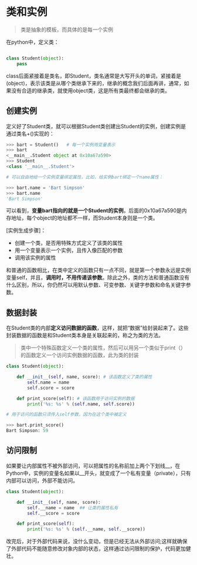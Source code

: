 # 类和实例

> 类是抽象的模板，而具体的是每一个实例

在python中，定义类：

```python

class Student(object):
    pass

```

class后面紧接着是类名，即Student，类名通常是大写开头的单词，紧接着是(object)，表示该类是从哪个类继承下来的，继承的概念我们后面再讲，通常，如果没有合适的继承类，就使用object类，这是所有类最终都会继承的类。

## 创建实例 

定义好了Student类，就可以根据Student类创建出Student的实例，创建实例是通过类名+()实现的：

```python
>>> bart = Student()   # 每一个实例用变量表示
>>> bart
<__main__.Student object at 0x10a67a590>
>>> Student
<class '__main__.Student'>

# 可以自由地给一个实例变量绑定属性，比如，给实例bart绑定一个name属性：

>>> bart.name = 'Bart Simpson'
>>> bart.name
'Bart Simpson'

```

可以看到，**变量bart指向的就是一个Student的实例**，后面的0x10a67a590是内存地址，每个object的地址都不一样，而Student本身则是一个类。

[实例生成步骤]：

- 创建一个类，是否用特殊方式定义了该类的属性
- 用一个变量表示一个实例，且传入像匹配的参数
- 调用该实例的属性

和普通的函数相比，在类中定义的函数只有一点不同，就是第一个参数永远是实例变量self，并且，**调用时，不用传递该参数**。除此之外，类的方法和普通函数没有什么区别，所以，你仍然可以用默认参数、可变参数、关键字参数和命名关键字参数。

## 数据封装

在Student类的内部**定义访问数据的函数**，这样，就把“数据”给封装起来了。这些封装数据的函数是和Student类本身是关联起来的，称之为类的方法。

> 类中一个特殊函数定义一个类的属性，然后可以用另一个类似于print（）的函数定义一个访问实例数据的函数，此为类的封装

```python
class Student(object):

    def __init__(self, name, score): # 该函数定义了类的属性
        self.name = name
        self.score = score

    def print_score(self): # 该函数用于访问实例的数据
        print('%s: %s' % (self.name, self.score))

# 用于访问的函数只须传入self参数，因为在这个类中被定义

>>> bart.print_score()
Bart Simpson: 59

```

## 访问限制
如果要让内部属性不被外部访问，可以把属性的名称前加上两个下划线__，在Python中，实例的变量名如果以__开头，就变成了一个私有变量（private），只有内部可以访问，外部不能访问。

```python
class Student(object):

    def __init__(self, name, score):
        self.__name = name  ## 让类的属性私有
        self.__score = score

    def print_score(self):
        print('%s: %s' % (self.__name, self.__score))
```

改完后，对于外部代码来说，没什么变动，但是已经无法从外部访问;这样就确保了外部代码不能随意修改对象内部的状态，这样通过访问限制的保护，代码更加健壮。 
